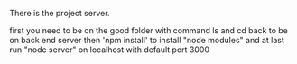 <!-- P5 Toure CODE Kanap  -->

There is the project server.

<!-- Prerequisites -->

first you need to be on the good folder with command ls and cd back to be on back end server then 'npm install' to install "node modules" and at last run "node server"
on localhost with default port 3000
